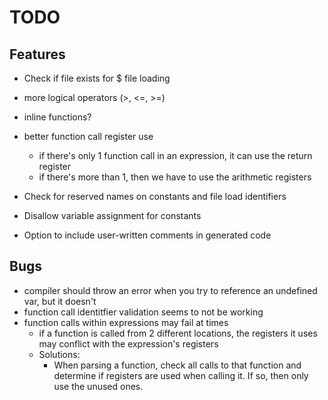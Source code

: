 # TODO

## Features
- Check if file exists for $ file loading
- more logical operators (>, <=, >=)
- inline functions?
- better function call register use
  - if there's only 1 function call in an expression, it can use the return register
  - if there's more than 1, then we have to use the arithmetic registers
- Check for reserved names on constants and file load identifiers
- Disallow variable assignment for constants

- Option to include user-written comments in generated code


## Bugs
- compiler should throw an error when you try to reference an undefined var, but it doesn't
- function call identitfier validation seems to not be working
- function calls within expressions may fail at times
  - if a function is called from 2 different locations, the registers it uses may conflict with the expression's registers
  - Solutions:
    - When parsing a function, check all calls to that function and determine if registers are used when calling it. If so, then only use the unused ones.